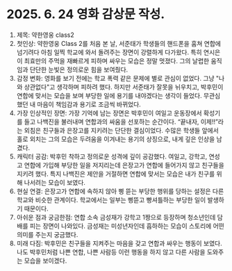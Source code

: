 # 2025. 6. 24 영화 감상문 작성.
1. 제목: 약한영웅 class2
1. 첫인상: 약한영웅 Class 2를 처음 본 날, 서준태가 학생들의 핸드폰을 훔쳐 연합에 넘기려다 아침 일찍 학교에 와서 돌려주는 장면이 강렬하게 다가왔다. 특히 연시은이 최효만의 주먹을 재빠르게 피하며 싸우는 모습은 정말 멋졌다. 그의 날렵한 움직임과 단단한 눈빛은 정의로운 힘을 보여줬다.
1. 감정 변화: 영화를 보기 전에는 학교 폭력 같은 문제에 별로 관심이 없었다. 그냥 "나와 상관없다"고 생각하며 피하려 했다. 하지만 서준태가 잘못을 뉘우치고, 박후민이 연합에 맞서는 모습을 보며 부당한 일에 용기를 내야겠다는 생각이 들었다. 무관심했던 내 마음이 책임감과 용기로 조금씩 바뀌었다.
1. 가장 인상적인 장면: 가장 기억에 남는 장면은 박후민이 여일고 운동장에서 확성기를 들고 나백진을 불러내며 연합과의 싸움을 선포하는 순간이다. “끝내자, 이제!!”라는 외침은 친구들과 은장고를 지키려는 단단한 결심이었다. 수많은 학생들 앞에서 홀로 외치는 그의 모습은 두려움을 이겨내는 용기의 상징으로, 내게 깊은 인상을 남겼다.
1. 캐릭터 공감: 박후민 착하고 정의로운 성격에 깊이 공감했다. 여일고, 강학고, 연성고 연합에 가입해 부당한 일을 저지리는데 은장고가 연합에 들어가지 않고 친구들을 지키려 했다. 특지 나백진은 제안을 거절하면 연합에 맞서는 모습은 내가 친구를 위해 나서려는 모습이 보였다.
1. 현실 연결: 은장고가 연합에 속하지 않아 삥 뜯는 부당한 행위를 당하는 설정은 다른 학교와 비슷한 관계이다. 학교에서는 일부는 삥뜯고 빵셔틀하는 부당한 일이 발생하기 때문이다.
1. 아쉬운 점과 궁금한점: 연합 소속 금성재가 강학고 1짱으로 등장하며 청소년인데 담배를 피는 장면이 나와있다. 금성재는 미성년자인데 흡하하는 모습이 스토리에 어떤 의미를 주는지 궁금했다.
1. 미래 다짐: 박후민은 친구들을 지켜주는 마음을 갖고 연합과 싸우는 행동이 보였다. 나도 박후민처럼 나쁜 연합, 나쁜 사람등 이런 행동을 하지 않고 다른 사람을 도와주는 모습을 보이겠다.

